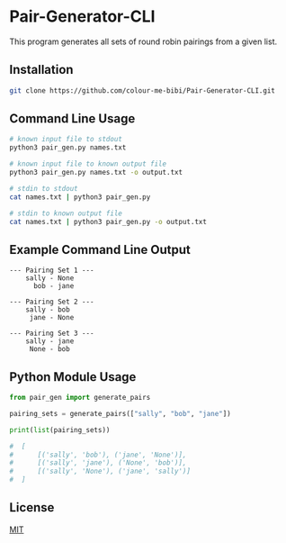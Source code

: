 # Pair-Generator-CLI

This program generates all sets of round robin pairings from a given list.

## Installation

```bash
git clone https://github.com/colour-me-bibi/Pair-Generator-CLI.git
```

## Command Line Usage

```bash
# known input file to stdout
python3 pair_gen.py names.txt

# known input file to known output file
python3 pair_gen.py names.txt -o output.txt

# stdin to stdout
cat names.txt | python3 pair_gen.py

# stdin to known output file
cat names.txt | python3 pair_gen.py -o output.txt
```

## Example Command Line Output

```
--- Pairing Set 1 ---
    sally - None
      bob - jane

--- Pairing Set 2 ---
    sally - bob
     jane - None

--- Pairing Set 3 ---
    sally - jane
     None - bob
```

## Python Module Usage

```python
from pair_gen import generate_pairs

pairing_sets = generate_pairs(["sally", "bob", "jane"])

print(list(pairing_sets))

#  [
#      [('sally', 'bob'), ('jane', 'None')],
#      [('sally', 'jane'), ('None', 'bob')],
#      [('sally', 'None'), ('jane', 'sally')]
#  ]
```

## License
[MIT](https://choosealicense.com/licenses/mit/)
